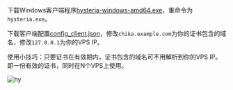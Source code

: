 下载Windows客户端程序[hysteria-windows-amd64.exe](https://github.com/HyNetwork/hysteria/releases/download/v1.2.1/hysteria-windows-amd64.exe)，重命令为`hysteria.exe`。

下载客户端配置[config_client.json](https://github.com/chika0801/sing-box-install/blob/main/hysteria/config_client.json)，修改`chika.example.com`为你的证书包含的域名，修改`127.0.0.1`为你的VPS IP。

使用小技巧：只要证书在有效期内，证书包含的域名可不用解析到你的VPS IP。即一份有效的证书，同时在N个VPS上使用。

![hy](https://user-images.githubusercontent.com/88967758/195762002-d868aab1-3190-41e6-953e-5fccb27e95d7.jpg)
